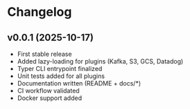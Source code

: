 # Changelog

## v0.0.1 (2025-10-17)
- First stable release
- Added lazy-loading for plugins (Kafka, S3, GCS, Datadog)
- Typer CLI entrypoint finalized
- Unit tests added for all plugins
- Documentation written (README + docs/*)
- CI workflow validated
- Docker support added
